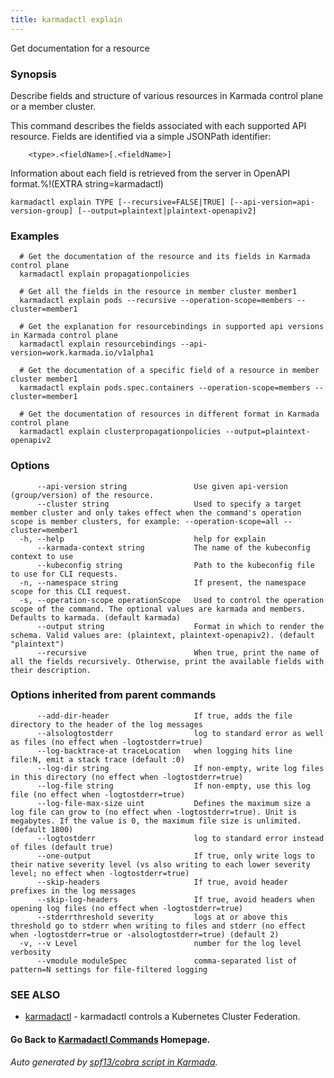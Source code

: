 ```yaml
---
title: karmadactl explain
---
```


Get documentation for a resource

### Synopsis

Describe fields and structure of various resources in Karmada control plane or a member cluster.

 This command describes the fields associated with each supported API resource. Fields are identified via a simple JSONPath identifier:

        <type>.<fieldName>[.<fieldName>]
        
 Information about each field is retrieved from the server in OpenAPI format.%!(EXTRA string=karmadactl)

```
karmadactl explain TYPE [--recursive=FALSE|TRUE] [--api-version=api-version-group] [--output=plaintext|plaintext-openapiv2] 
```

### Examples

```
  # Get the documentation of the resource and its fields in Karmada control plane
  karmadactl explain propagationpolicies
  
  # Get all the fields in the resource in member cluster member1
  karmadactl explain pods --recursive --operation-scope=members --cluster=member1
  
  # Get the explanation for resourcebindings in supported api versions in Karmada control plane
  karmadactl explain resourcebindings --api-version=work.karmada.io/v1alpha1
  
  # Get the documentation of a specific field of a resource in member cluster member1
  karmadactl explain pods.spec.containers --operation-scope=members --cluster=member1
  
  # Get the documentation of resources in different format in Karmada control plane
  karmadactl explain clusterpropagationpolicies --output=plaintext-openapiv2
```

### Options

```
      --api-version string               Use given api-version (group/version) of the resource.
      --cluster string                   Used to specify a target member cluster and only takes effect when the command's operation scope is member clusters, for example: --operation-scope=all --cluster=member1
  -h, --help                             help for explain
      --karmada-context string           The name of the kubeconfig context to use
      --kubeconfig string                Path to the kubeconfig file to use for CLI requests.
  -n, --namespace string                 If present, the namespace scope for this CLI request.
  -s, --operation-scope operationScope   Used to control the operation scope of the command. The optional values are karmada and members. Defaults to karmada. (default karmada)
      --output string                    Format in which to render the schema. Valid values are: (plaintext, plaintext-openapiv2). (default "plaintext")
      --recursive                        When true, print the name of all the fields recursively. Otherwise, print the available fields with their description.
```

### Options inherited from parent commands

```
      --add-dir-header                   If true, adds the file directory to the header of the log messages
      --alsologtostderr                  log to standard error as well as files (no effect when -logtostderr=true)
      --log-backtrace-at traceLocation   when logging hits line file:N, emit a stack trace (default :0)
      --log-dir string                   If non-empty, write log files in this directory (no effect when -logtostderr=true)
      --log-file string                  If non-empty, use this log file (no effect when -logtostderr=true)
      --log-file-max-size uint           Defines the maximum size a log file can grow to (no effect when -logtostderr=true). Unit is megabytes. If the value is 0, the maximum file size is unlimited. (default 1800)
      --logtostderr                      log to standard error instead of files (default true)
      --one-output                       If true, only write logs to their native severity level (vs also writing to each lower severity level; no effect when -logtostderr=true)
      --skip-headers                     If true, avoid header prefixes in the log messages
      --skip-log-headers                 If true, avoid headers when opening log files (no effect when -logtostderr=true)
      --stderrthreshold severity         logs at or above this threshold go to stderr when writing to files and stderr (no effect when -logtostderr=true or -alsologtostderr=true) (default 2)
  -v, --v Level                          number for the log level verbosity
      --vmodule moduleSpec               comma-separated list of pattern=N settings for file-filtered logging
```

### SEE ALSO

* [karmadactl](karmadactl.md)	 - karmadactl controls a Kubernetes Cluster Federation.

#### Go Back to [Karmadactl Commands](karmadactl_index.md) Homepage.


###### Auto generated by [spf13/cobra script in Karmada](https://github.com/karmada-io/karmada/tree/master/hack/tools/genkarmadactldocs).